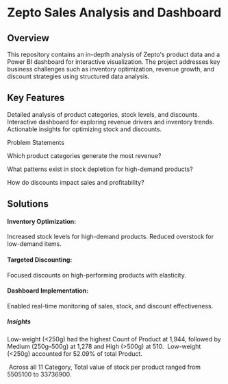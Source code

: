 # Zepto Sales Analysis and Dashboard

## Overview

This repository contains an in-depth analysis of Zepto's product data and a Power BI dashboard for interactive visualization. The project addresses key business challenges such as inventory optimization, revenue growth, and discount strategies using structured data analysis.

## Key Features

Detailed analysis of product categories, stock levels, and discounts.
Interactive dashboard for exploring revenue drivers and inventory trends.
Actionable insights for optimizing stock and discounts.

Problem Statements

Which product categories generate the most revenue?

What patterns exist in stock depletion for high-demand products?

How do discounts impact sales and profitability?

## Solutions

#### Inventory Optimization:
Increased stock levels for high-demand products.
Reduced overstock for low-demand items.

#### Targeted Discounting:
Focused discounts on high-performing products with elasticity.

#### Dashboard Implementation:
Enabled real-time monitoring of sales, stock, and discount effectiveness.

##### Insights
﻿Low-weight (<250g) had the highest Count of Product at 1,944, followed by Medium (250g–500g) at 1,278 and High (>500g) at 510.﻿﻿
﻿﻿
﻿﻿Low-weight (<250g) accounted for 52.09% of total Product.﻿﻿
  
﻿
﻿﻿Across all 11 Category, Total value of stock per product ranged from 5505100 to 33736900.﻿﻿
﻿﻿

